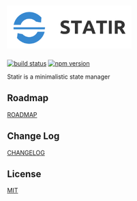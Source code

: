 # <img src='https://raw.githubusercontent.com/statir/core/dev/logo/statir_text.png' height='100' alt='Statir Logo' aria-label='statir.js.org' />

[![build status](https://travis-ci.com/bre30kra69cs/statir.svg?branch=dev)](https://travis-ci.com/bre30kra69cs/statir)
[![npm version](https://img.shields.io/npm/v/statir.svg)](https://www.npmjs.com/package/statir)

Statir is a minimalistic state manager

## Roadmap

[ROADMAP](ROADMAP.md)

## Change Log

[CHANGELOG](CHANGELOG.md)

## License

[MIT](LICENSE.md)

